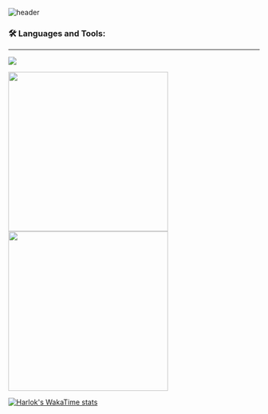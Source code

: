 ![header](https://capsule-render.vercel.app/api?type=waving&color=auto&height=200&section=header&text=Hi%20there👋%20I'm%20Nurul%20Islam&fontSize=40)

<!--# Hi there 👋 I'm, Nurul Islam
#### Full Stack Developer -->



<h3 align="left">🛠️ Languages and Tools:</h3>
<hr/>


<p align="left">
  <a href="https://skillicons.dev">
    <img src="https://skillicons.dev/icons?i=html,css,js,ts,react,vite,nextjs,sass,materialui,tailwind,bootstrap,redux,supabase,nodejs,postgres,postman,prisma,express,figma,firebase,git,graphql,vscode,vercel,github" />
  </a>
</p>

<!-- <p align="left"> <a href="https://www.w3.org/html/" target="_blank" rel="noreferrer"> <img src="https://raw.githubusercontent.com/devicons/devicon/master/icons/html5/html5-original-wordmark.svg" alt="html5" width="40" height="40"/> </a> 
<a href="https://www.w3schools.com/css/" target="_blank" rel="noreferrer"> <img src="https://raw.githubusercontent.com/devicons/devicon/master/icons/css3/css3-original-wordmark.svg" alt="css3" width="40" height="40"/> </a> 
  <a href="https://sass-lang.com" target="_blank" rel="noreferrer"> <img src="https://raw.githubusercontent.com/devicons/devicon/master/icons/sass/sass-original.svg" alt="sass" width="40" height="40"/> </a> 
  <a href="https://developer.mozilla.org/en-US/docs/Web/JavaScript" target="_blank" rel="noreferrer"> <img src="https://raw.githubusercontent.com/devicons/devicon/master/icons/javascript/javascript-original.svg" alt="javascript" width="40" height="40"/> </a>  
   <a href="https://www.typescriptlang.org/" target="_blank" rel="noreferrer"> <img src="https://raw.githubusercontent.com/devicons/devicon/master/icons/typescript/typescript-original.svg" alt="typescript" width="40" height="40"/> </a> 
  <a href="https://reactjs.org/" target="_blank" rel="noreferrer"> <img src="https://raw.githubusercontent.com/devicons/devicon/master/icons/react/react-original-wordmark.svg" alt="react" width="40" height="40"/> </a>     
  <a href="https://reactnative.dev/" target="_blank" rel="noreferrer"> <img src="https://reactnative.dev/img/header_logo.svg" alt="reactnative" width="40" height="40"/> </a> 
        <a href="https://redux.js.org" target="_blank" rel="noreferrer"> <img src="https://raw.githubusercontent.com/devicons/devicon/master/icons/redux/redux-original.svg" alt="redux" width="40" height="40"/> </a> 
 <a href="https://mui.com/" target="_blank" rel="noreferrer"> <img src="https://mui.com/static/logo.png" alt="materialUI" width="40" height="40"/> </a>   
   <a href="https://tailwindcss.com/" target="_blank" rel="noreferrer"> <img src="https://www.vectorlogo.zone/logos/tailwindcss/tailwindcss-icon.svg" alt="tailwind" width="40" height="40"/> </a> 
<a href="https://getbootstrap.com" target="_blank" rel="noreferrer"> <img src="https://raw.githubusercontent.com/devicons/devicon/master/icons/bootstrap/bootstrap-plain-wordmark.svg" alt="bootstrap" width="40" height="40"/> </a>    
   <a href="https://www.chartjs.org" target="_blank" rel="noreferrer"> <img src="https://www.chartjs.org/media/logo-title.svg" alt="chartjs" width="40" height="40"/> </a> 
  <a href="https://nodejs.org" target="_blank" rel="noreferrer"> <img src="https://raw.githubusercontent.com/devicons/devicon/master/icons/nodejs/nodejs-original-wordmark.svg" alt="nodejs" width="40" height="40"/> </a> 
  <a href="https://expressjs.com" target="_blank" rel="noreferrer"> <img src="https://raw.githubusercontent.com/devicons/devicon/master/icons/express/express-original-wordmark.svg" alt="express" width="40" height="40"/> </a> 
    <a href="https://www.mongodb.com/" target="_blank" rel="noreferrer"> <img src="https://raw.githubusercontent.com/devicons/devicon/master/icons/mongodb/mongodb-original-wordmark.svg" alt="mongodb" width="40" height="40"/> </a> 
  <a href="https://firebase.google.com/" target="_blank" rel="noreferrer"> <img src="https://www.vectorlogo.zone/logos/firebase/firebase-icon.svg" alt="firebase" width="40" height="40"/> </a> 
  <a href="https://git-scm.com/" target="_blank" rel="noreferrer"> <img src="https://www.vectorlogo.zone/logos/git-scm/git-scm-icon.svg" alt="git" width="40" height="40"/> </a>                           
  <a href="https://heroku.com" target="_blank" rel="noreferrer"> <img src="https://www.vectorlogo.zone/logos/heroku/heroku-icon.svg" alt="heroku" width="40" height="40"/> </a>                                                                        
    
   <a href="https://www.figma.com/" target="_blank" rel="noreferrer"> <img src="https://www.vectorlogo.zone/logos/figma/figma-icon.svg" alt="figma" width="40" height="40"/> </a> 
  
  </p>--> 


<!--[<img src='https://cdn.jsdelivr.net/npm/simple-icons@3.0.1/icons/github.svg' alt='github' height='40'>](https://github.com/NurulIslam-EEE)  --> 

<a href="https://github.com/anuraghazra/convoychat">
  <img height=320 align="center" src="https://github-readme-stats.vercel.app/api/top-langs?username=NurulIslam-EEE&layout=pie&langs_count=6&card_width=320" />
</a>
<a href="https://github.com/anuraghazra/github-readme-stats">
  <img height=320 align="center" src="https://github-readme-stats.vercel.app/api?username=NurulIslam-EEE&card_width=320" />
</a>


[![Harlok's WakaTime stats](https://github-readme-stats.vercel.app/api/wakatime?username=NurulIslam-EEE)](https://github.com/anuraghazra/github-readme-stats)

<!--[![Top Langs](https://github-readme-stats.vercel.app/api/top-langs/?username=NurulIslam-EEE&layout=pie)](https://github.com/NurulIslam-EEE/github-readme-stats) -->

<!--[![Top Langs](https://github-readme-stats.vercel.app/api/top-langs/?username=NurulIslam-EEE)](https://github.com/NurulIslam-EEE/github-readme-stats)--> 

<!--![GitHub stats](https://github-readme-stats.vercel.app/api?username=NurulIslam-EEE&show_icons=true)  <!--

![GitHub Activity Graph](https://activity-graph.herokuapp.com/graph?username=NurulIslam-EEE)  

![GitHub streak stats](https://github-readme-streak-stats.herokuapp.com/?user=NurulIslam-EEE)  

